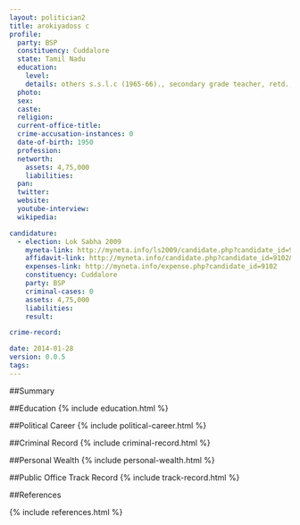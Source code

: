 ```yaml
---
layout: politician2
title: arokiyadoss c
profile: 
  party: BSP
  constituency: Cuddalore
  state: Tamil Nadu
  education: 
    level: 
    details: others s.s.l.c (1965-66)., secondary grade teacher, retd., 2005
  photo: 
  sex: 
  caste: 
  religion: 
  current-office-title: 
  crime-accusation-instances: 0
  date-of-birth: 1950
  profession: 
  networth: 
    assets: 4,75,000
    liabilities: 
  pan: 
  twitter: 
  website: 
  youtube-interview: 
  wikipedia: 

candidature: 
  - election: Lok Sabha 2009
    myneta-link: http://myneta.info/ls2009/candidate.php?candidate_id=9102
    affidavit-link: http://myneta.info/candidate.php?candidate_id=9102&scan=original
    expenses-link: http://myneta.info/expense.php?candidate_id=9102
    constituency: Cuddalore 
    party: BSP
    criminal-cases: 0
    assets: 4,75,000
    liabilities: 
    result:  

crime-record: 

date: 2014-01-28
version: 0.0.5
tags: 
---
```

##Summary


##Education
{% include education.html %}


##Political Career
{% include political-career.html %}


##Criminal Record
{% include criminal-record.html %}


##Personal Wealth
{% include personal-wealth.html %}


##Public Office Track Record
{% include track-record.html %}


##References


{% include references.html %}